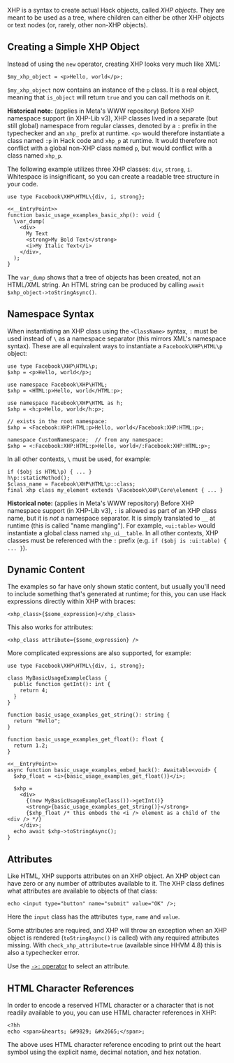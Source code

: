 XHP is a syntax to create actual Hack objects, called *XHP objects*. They are meant to be used as a tree, where children can either be
other XHP objects or text nodes (or, rarely, other non-XHP objects).

## Creating a Simple XHP Object

Instead of using the `new` operator, creating XHP looks very much like XML:

```
$my_xhp_object = <p>Hello, world</p>;
```

`$my_xhp_object` now contains an instance of the `p` class.
It is a real object, meaning that `is_object` will return `true` and you can call methods on it.

**Historical note:**
<span class="metaonly metaIcon">(applies in Meta's WWW repository)</span>
Before XHP namespace support (in XHP-Lib v3), XHP classes
lived in a separate (but still global) namespace from regular classes, denoted
by a `:` prefix in the typechecker and an `xhp_` prefix at runtime. `<p>` would
therefore instantiate a class named `:p` in Hack code and `xhp_p` at runtime. It
would therefore not conflict with a global non-XHP class named `p`, but would
conflict with a class named `xhp_p`.

The following example utilizes three XHP classes: `div`, `strong`, `i`. Whitespace is insignificant, so you can create a readable
tree structure in your code.

```basic.hack
use type Facebook\XHP\HTML\{div, i, strong};

<<__EntryPoint>>
function basic_usage_examples_basic_xhp(): void {
  \var_dump(
    <div>
      My Text
      <strong>My Bold Text</strong>
      <i>My Italic Text</i>
    </div>,
  );
}
```

The `var_dump` shows that a tree of objects has been created, not an HTML/XML string. An HTML string can be produced by calling `await $xhp_object->toStringAsync()`.

## Namespace Syntax

When instantiating an XHP class using the `<ClassName>` syntax, `:` must be used
instead of `\` as a namespace separator (this mirrors XML's namespace syntax).
These are all equivalent ways to instantiate a `Facebook\XHP\HTML\p` object:

```
use type Facebook\XHP\HTML\p;
$xhp = <p>Hello, world</p>;
```

```
use namespace Facebook\XHP\HTML;
$xhp = <HTML:p>Hello, world</HTML:p>;
```

```
use namespace Facebook\XHP\HTML as h;
$xhp = <h:p>Hello, world</h:p>;
```

```
// exists in the root namespace:
$xhp = <Facebook:XHP:HTML:p>Hello, world</Facebook:XHP:HTML:p>;
```

```
namespace CustomNamespace;  // from any namespace:
$xhp = <:Facebook:XHP:HTML:p>Hello, world</:Facebook:XHP:HTML:p>;
```

In all other contexts, `\` must be used, for example:

```
if ($obj is HTML\p) { ... }
h\p::staticMethod();
$class_name = Facebook\XHP\HTML\p::class;
final xhp class my_element extends \Facebook\XHP\Core\element { ... }
```

**Historical note:**
<span class="metaonly metaIcon">(applies in Meta's WWW repository)</span>
Before XHP namespace support (in XHP-Lib v3), `:` is
allowed as part of an XHP class name, but it is *not* a namespace separator. It
is simply translated to `__` at runtime (this is called "name mangling"). For
example, `<ui:table>` would instantiate a global class named `xhp_ui__table`. In
all other contexts, XHP classes must be referenced with the `:` prefix (e.g.
`if ($obj is :ui:table) { ... }`).

## Dynamic Content

The examples so far have only shown static content, but usually you'll need to include something that's generated at runtime; for this,
you can use Hack expressions directly within XHP with braces:

```
<xhp_class>{$some_expression}</xhp_class>
```

This also works for attributes:

```
<xhp_class attribute={$some_expression} />
```

More complicated expressions are also supported, for example:

```hack-xhp.hack
use type Facebook\XHP\HTML\{div, i, strong};

class MyBasicUsageExampleClass {
  public function getInt(): int {
    return 4;
  }
}

function basic_usage_examples_get_string(): string {
  return "Hello";
}

function basic_usage_examples_get_float(): float {
  return 1.2;
}

<<__EntryPoint>>
async function basic_usage_examples_embed_hack(): Awaitable<void> {
  $xhp_float = <i>{basic_usage_examples_get_float()}</i>;

  $xhp =
    <div>
      {(new MyBasicUsageExampleClass())->getInt()}
      <strong>{basic_usage_examples_get_string()}</strong>
      {$xhp_float /* this embeds the <i /> element as a child of the <div /> */}
    </div>;
  echo await $xhp->toStringAsync();
}
```

## Attributes

Like HTML, XHP supports attributes on an XHP object. An XHP object can have zero or any number of attributes available to it. The XHP
class defines what attributes are available to objects of that class:

```
echo <input type="button" name="submit" value="OK" />;
```

Here the `input` class has the attributes `type`, `name` and `value`.

Some attributes are required, and XHP will throw an exception when an XHP object
is rendered (`toStringAsync()` is called) with any required attributes missing.
With `check_xhp_attribute=true` (available since HHVM 4.8) this is also a
typechecker error.

Use the [`->:` operator](/hack/expressions-and-operators/XHP-attribute-selection) to select an attribute.

## HTML Character References

In order to encode a reserved HTML character or a character that is not readily available to you, you can use HTML character references in XHP:

```
<?hh
echo <span>&hearts; &#9829; &#x2665;</span>;
```

The above uses HTML character reference encoding to print out the heart symbol using the explicit name, decimal notation, and hex notation.
